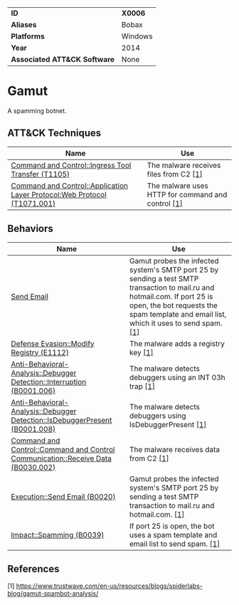 |||
|---|---|
|**ID**|**X0006**|
|**Aliases**|Bobax|
|**Platforms**|Windows|
|**Year**|2014|
|**Associated ATT&CK Software**|None|


Gamut
=====
A spamming botnet.


ATT&CK Techniques
-----------------
|Name|Use|
|---|---|
|[Command and Control::Ingress Tool Transfer (T1105)](https://attack.mitre.org/techniques/T1105/)|The malware receives files from C2 [[1]](#1)|
|[Command and Control::Application Layer Protocol:Web Protocol (T1071.001)](https://attack.mitre.org/techniques/T1071/001/)|The malware uses HTTP for command and control [[1]](#1)|

Behaviors
---------
|Name|Use|
|---|---|
|[Send Email](../execution/send-email.md)|Gamut probes the infected system's SMTP port 25 by sending a test SMTP transaction to mail.ru and hotmail.com. If port 25 is open, the bot requests the spam template and email list, which it uses to send spam. [[1]](#1)|
|[Defense Evasion::Modify Registry (E1112)](../defense-evasion/modify-reg.md)|The malware adds a registry key [[1]](#1)|
|[Anti-Behavioral-Analysis::Debugger Detection::Interruption (B0001.006)](../anti-behavioral-analysis/detect-debugger.md)|The malware detects debuggers using an INT 03h trap [[1]](#1)|
|[Anti-Behavioral-Analysis::Debugger Detection::IsDebuggerPresent (B0001.008)](../anti-behavioral-analysis/detect-debugger.md)|The malware detects debuggers using IsDebuggerPresent [[1]](#1)|
|[Command and Control::Command and Control Communication::Receive Data (B0030.002)](../command-and-control/command-control-comm.md)|The malware receives data from C2 [[1]](#1)|
|[Execution::Send Email (B0020)](../execution/send-email.md)|Gamut probes the infected system's SMTP port 25 by sending a test SMTP transaction to mail.ru and hotmail.com. [[1]](#1)|
|[Impact::Spamming (B0039)](../impact/spamming.md)|If port 25 is open, the bot uses a spam template and email list to send spam. [[1]](#1)|

References
----------
<a name="1">[1]</a> https://www.trustwave.com/en-us/resources/blogs/spiderlabs-blog/gamut-spambot-analysis/

